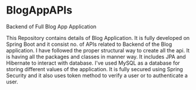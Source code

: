 # BlogAppAPIs
Backend of Full Blog App Application

This Repository contains details of Blog Application.
It is fully developed on Spring Boot and it consist no. of APIs related to Backend of the Blog application.
I have followed the proper structural way to create all the api.
It is having all the packages and classes in manner way.
It includes JPA and Hibernate to interact with database.
I've used MySQL as a database for storing different values of the application.
It is fully secured using Spring Security and it also uses token method to verify a user or to authenticate a user.
